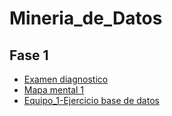 # Mineria_de_Datos

## Fase 1
- [Examen diagnostico](https://github.com/Garcia-Gutierrez-Alfonso/Mineria_de_Datos/blob/main/Ex-Diagnostico_1853849.pdf)
- [Mapa mental 1](https://github.com/Garcia-Gutierrez-Alfonso/Mineria_de_Datos/blob/main/MapaMental_1_1853849.pdf)
- [Equipo_1-Ejercicio base de datos](https://github.com/Jose-Manuel-Romero-Banda/Mineria-de-Datos/blob/main/Equipo_1-Ejercicio%20base%20de%20datos.pdf?fbclid=IwAR1V2EHwcevqeo15r-7bNvPhj-hT3wfVf0Xrz36qan0gHuDRzaGyRm4fxaM)
